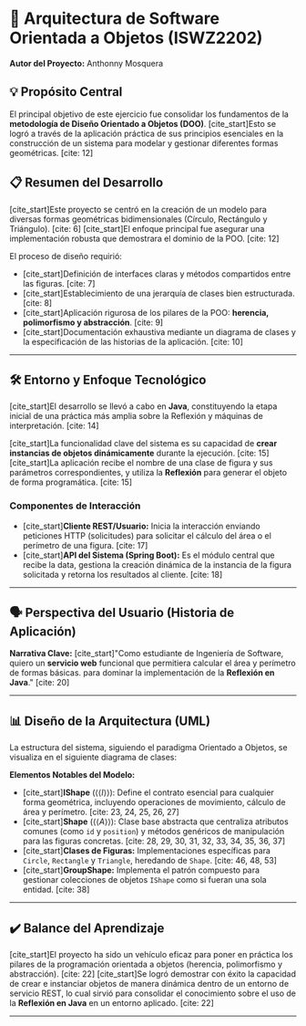 # 📐 Arquitectura de Software Orientada a Objetos (ISWZ2202)

**Autor del Proyecto:** Anthonny Mosquera

## 💡 Propósito Central
El principal objetivo de este ejercicio fue consolidar los fundamentos de la **metodología de Diseño Orientado a Objetos (DOO)**. [cite_start]Esto se logró a través de la aplicación práctica de sus principios esenciales en la construcción de un sistema para modelar y gestionar diferentes formas geométricas. [cite: 12]

## 📋 Resumen del Desarrollo
[cite_start]Este proyecto se centró en la creación de un modelo para diversas formas geométricas bidimensionales (Círculo, Rectángulo y Triángulo). [cite: 6] [cite_start]El enfoque principal fue asegurar una implementación robusta que demostrara el dominio de la POO. [cite: 12]

El proceso de diseño requirió:
* [cite_start]Definición de interfaces claras y métodos compartidos entre las figuras. [cite: 7]
* [cite_start]Establecimiento de una jerarquía de clases bien estructurada. [cite: 8]
* [cite_start]Aplicación rigurosa de los pilares de la POO: **herencia, polimorfismo y abstracción**. [cite: 9]
* [cite_start]Documentación exhaustiva mediante un diagrama de clases y la especificación de las historias de la aplicación. [cite: 10]

---

## 🛠️ Entorno y Enfoque Tecnológico
[cite_start]El desarrollo se llevó a cabo en **Java**, constituyendo la etapa inicial de una práctica más amplia sobre la Reflexión y máquinas de interpretación. [cite: 14]

[cite_start]La funcionalidad clave del sistema es su capacidad de **crear instancias de objetos dinámicamente** durante la ejecución. [cite: 15] [cite_start]La aplicación recibe el nombre de una clase de figura y sus parámetros correspondientes, y utiliza la **Reflexión** para generar el objeto de forma programática. [cite: 15]

### Componentes de Interacción
* [cite_start]**Cliente REST/Usuario:** Inicia la interacción enviando peticiones HTTP (solicitudes) para solicitar el cálculo del área o el perímetro de una figura. [cite: 17]
* [cite_start]**API del Sistema (Spring Boot):** Es el módulo central que recibe la data, gestiona la creación dinámica de la instancia de la figura solicitada y retorna los resultados al cliente. [cite: 18]

---

## 🗣️ Perspectiva del Usuario (Historia de Aplicación)

**Narrativa Clave:**
[cite_start]"Como estudiante de Ingeniería de Software, quiero un **servicio web** funcional que permitiera calcular el área y perímetro de formas básicas. para dominar la implementación de la **Reflexión en Java**." [cite: 20]

---

## 📊 Diseño de la Arquitectura (UML)

La estructura del sistema, siguiendo el paradigma Orientado a Objetos, se visualiza en el siguiente diagrama de clases:



**Elementos Notables del Modelo:**
* [cite_start]**IShape** ($\langle\langle I \rangle\rangle$): Define el contrato esencial para cualquier forma geométrica, incluyendo operaciones de movimiento, cálculo de área y perímetro. [cite: 23, 24, 25, 26, 27]
* [cite_start]**Shape** ($\langle\langle A \rangle\rangle$): Clase base abstracta que centraliza atributos comunes (como `id` y `position`) y métodos genéricos de manipulación para las figuras concretas. [cite: 28, 29, 30, 31, 32, 33, 34, 35, 36, 37]
* [cite_start]**Clases de Figuras:** Implementaciones específicas para `Circle`, `Rectangle` y `Triangle`, heredando de `Shape`. [cite: 46, 48, 53]
* [cite_start]**GroupShape:** Implementa el patrón compuesto para gestionar colecciones de objetos `IShape` como si fueran una sola entidad. [cite: 38]

---

## ✔️ Balance del Aprendizaje
[cite_start]El proyecto ha sido un vehículo eficaz para poner en práctica los pilares de la programación orientada a objetos (herencia, polimorfismo y abstracción). [cite: 22] [cite_start]Se logró demostrar con éxito la capacidad de crear e instanciar objetos de manera dinámica dentro de un entorno de servicio REST, lo cual sirvió para consolidar el conocimiento sobre el uso de la **Reflexión en Java** en un entorno aplicado. [cite: 22]

---
